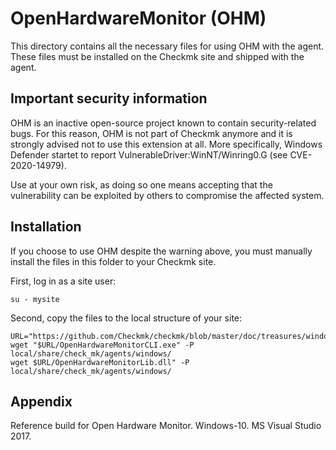 # OpenHardwareMonitor (OHM)

This directory contains all the necessary files for using OHM with the agent.
These files must be installed on the Checkmk site and shipped with the agent.

## Important security information

OHM is an inactive open-source project known to contain security-related bugs. For this reason, OHM is not part of Checkmk anymore and it is strongly advised not to use this extension at all. More specifically, Windows Defender startet to report VulnerableDriver:WinNT/Winring0.G (see CVE-2020-14979).

Use at your own risk, as doing so one means accepting that the vulnerability
can be exploited by others to compromise the affected system.

## Installation

If you choose to use OHM despite the warning above,
you must manually install the files in this folder to your Checkmk site.

First, log in as a site user:

    su - mysite

Second, copy the files to the local structure of your site:

    URL="https://github.com/Checkmk/checkmk/blob/master/doc/treasures/windows/ohm"
    wget "$URL/OpenHardwareMonitorCLI.exe" -P local/share/check_mk/agents/windows/
    wget $URL/OpenHardwareMonitorLib.dll" -P local/share/check_mk/agents/windows/

## Appendix

Reference build for Open Hardware Monitor.
Windows-10. 
MS Visual Studio 2017.